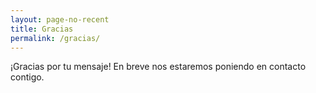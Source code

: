```yaml
---
layout: page-no-recent
title: Gracias
permalink: /gracias/
---
```



¡Gracias por tu mensaje! En breve nos estaremos poniendo en contacto contigo.

